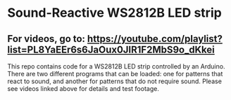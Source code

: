 # Sound-Reactive WS2812B LED strip
## For videos, go to: https://youtube.com/playlist?list=PL8YaEEr6s6JaOux0JIR1F2MbS9o_dKkei
This repo contains code for a WS2812B LED strip controlled by an Arduino. There are two different programs that can be loaded: one for patterns that react to sound, and another for patterns that do not require sound. Please see videos linked above for details and test footage.

